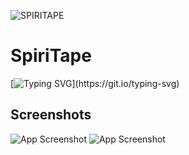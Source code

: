 
![SPIRITAPE](https://i.postimg.cc/Sssgc6T5/spiritape-logo-W50.png)

# SpiriTape
[![Typing SVG](https://readme-typing-svg.herokuapp.com/?color=%2336BCF7&lines=Type+your+text...)](https://git.io/typing-svg)


## Screenshots

![App Screenshot](https://i.postimg.cc/XYjvbLst/scr1.png)
![App Screenshot](https://imageup.ru/img192/4260576/scr2.jpg)

